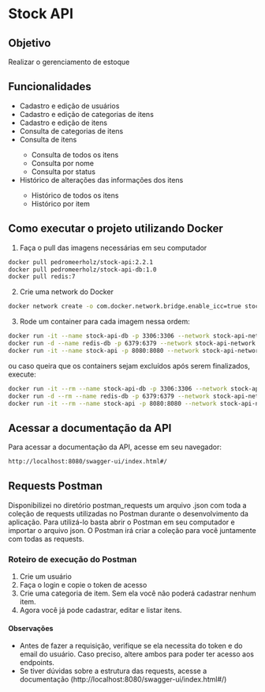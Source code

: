 # Stock API

## Objetivo
<p>Realizar o gerenciamento de estoque</p>

## Funcionalidades
<ul>
  <li>Cadastro e edição de usuários</li>
  <li>Cadastro e edição de categorias de itens</li>
  <li>Cadastro e edição de itens</li>
  <li>Consulta de categorias de itens</li>
  <li>Consulta de itens</li>
  <ul>
    <li>Consulta de todos os itens</li>
    <li>Consulta por nome</li>
    <li>Consulta por status</li>
  </ul>
  <li>Histórico de alterações das informações dos itens</li>
  <ul>
    <li>Histórico de todos os itens</li>
    <li>Histórico por item</li>
  </ul>
</ul>

## Como executar o projeto utilizando Docker

1. Faça o pull das imagens necessárias em seu computador
```bash
docker pull pedromeerholz/stock-api:2.2.1
docker pull pedromeerholz/stock-api-db:1.0
docker pull redis:7
```
2. Crie uma network do Docker
```bash
docker network create -o com.docker.network.bridge.enable_icc=true stock-api-network
```
3. Rode um container para cada imagem nessa ordem:
```bash
docker run -it --name stock-api-db -p 3306:3306 --network stock-api-network pedromeerholz/stock-api-db:1.0
docker run -d --name redis-db -p 6379:6379 --network stock-api-network redis:7
docker run -it --name stock-api -p 8080:8080 --network stock-api-network pedromeerholz/stock-api:2.2.1
```
ou caso queira que os containers sejam excluídos após serem finalizados, execute:
```bash
docker run -it --rm --name stock-api-db -p 3306:3306 --network stock-api-network pedromeerholz/stock-api-db:1.0
docker run -d --rm --name redis-db -p 6379:6379 --network stock-api-network redis:7
docker run -it --rm --name stock-api -p 8080:8080 --network stock-api-network pedromeerholz/stock-api:2.2.1
```

## Acessar a documentação da API
Para acessar a documentação da API, acesse em seu navegador:
```bash
http://localhost:8080/swagger-ui/index.html#/
```

## Requests Postman
Disponibilizei no diretório postman_requests um arquivo .json com toda a coleção de requests utilizadas no Postman durante o desenvolvimento da aplicação. Para utilizá-lo basta abrir o Postman em seu computador e importar o arquivo json. O Postman irá criar a coleção para você juntamente com todas as requests.

### Roteiro de execução do Postman
1. Crie um usuário
2. Faça o login e copie o token de acesso
3. Crie uma categoria de item. Sem ela você não poderá cadastrar nenhum item.
4. Agora você já pode cadastrar, editar e listar itens.

#### Observações
* Antes de fazer a requisição, verifique se ela necessita do token e do email do usuário. Caso preciso, altere ambos para poder ter acesso aos endpoints.
* Se tiver dúvidas sobre a estrutura das requests, acesse a documentação (http://localhost:8080/swagger-ui/index.html#/)
